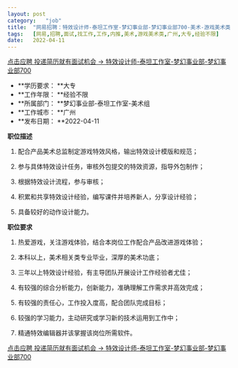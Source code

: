 ```yaml
---
layout:	post
category:	"job"
title:	"网易招聘：特效设计师-泰坦工作室-梦幻事业部-梦幻事业部700-美术-游戏美术类-广州大专经验不限"
tags:	[网易,招聘,面试,找工作,工作,内推,美术,游戏美术类,广州,大专,经验不限]
date:	2022-04-11
---
```


[点击应聘 投递简历就有面试机会 ->  特效设计师-泰坦工作室-梦幻事业部-梦幻事业部700](http://mobile.bole.netease.com/bole/boleDetail?id=22086&employeeId=346f03c3cda5f04c&key=all)



- **学历要求： **大专
- **工作年限： **经验不限
- **所属部门： **梦幻事业部-泰坦工作室-美术组
- **工作城市： **广州
- **发布日期： **2022-04-11



**职位描述**

1. 配合产品美术总监制定游戏特效风格，输出特效设计模版和规范；

2. 参与具体特效设计任务，审核外包提交的特效资源，指导外包制作；

3. 根据特效设计流程，参与审核；

4. 积累和共享特效设计经验，编写课件并培养新人，分享设计经验；

5. 具备较好的动作设计能力。



**职位要求**

1. 热爱游戏，关注游戏体验，结合本岗位工作配合产品改进游戏体验；

2. 本科以上，美术相关类专业毕业，深厚的美术功底；

3. 三年以上特效设计经验，有主导团队开展设计工作经验者尤佳；

4. 有较强的综合分析能力，创新能力，准确理解工作需求并高效完成；

5. 有较强的责任心，工作投入度高，配合团队完成目标；

6. 较强的学习能力，主动研究或学习新的技术运用到工作中；

7. 精通特效编辑器并该掌握该岗位所需软件。



[点击应聘 投递简历就有面试机会 ->  特效设计师-泰坦工作室-梦幻事业部-梦幻事业部700](http://mobile.bole.netease.com/bole/boleDetail?id=22086&employeeId=346f03c3cda5f04c&key=all)